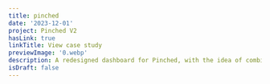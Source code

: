 ```yaml
---
title: pinched
date: '2023-12-01'
project: Pinched V2
hasLink: true
linkTitle: View case study
previewImage: '0.webp'
description: A redesigned dashboard for Pinched, with the idea of combining data from Twitter, Github & LinkedIn into a single view.
isDraft: false
---
```

